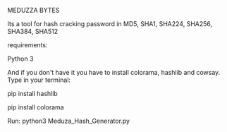 MEDUZZA BYTES

Its a tool for hash cracking password in MD5, SHA1, SHA224, SHA256, SHA384, SHA512

requirements:

Python 3

And if you don't have it you have to install colorama, hashlib and cowsay. Type in your terminal:

pip install hashlib

pip install colorama

Run: python3 Meduza_Hash_Generator.py
